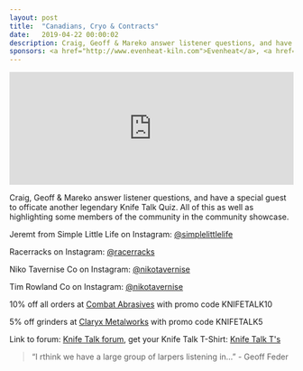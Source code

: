 ```yaml
---
layout: post
title:  "Canadians, Cryo & Contracts"
date:   2019-04-22 00:00:02
description: Craig, Geoff & Mareko answer listener questions, and have a special guest to officate another legendary Knife Talk Quiz. 
sponsors: <a href="http://www.evenheat-kiln.com">Evenheat</a>, <a href="http://www.combatabrasives.com">Combat Abrasives</a> , <a href="https://newjerseysteelbaron.com">New Jersey Steel Baron</a> and <a href="http://www.claryxmetalworks.com">Claryx Metalworks</a>.
---
```


<iframe frameborder='0' height='200px' scrolling='no' seamless src='https://embed.simplecast.com/13f8020f?color=f5f5f5' width='100%'></iframe>

Craig, Geoff & Mareko answer listener questions, and have a special guest to officate another legendary Knife Talk Quiz. All of this as well as highlighting some members of the community in the community showcase.       

 
Jeremt from Simple Little Life on Instagram: <a href="https://www.instagram.com/simplelittlelife"> @simplelittlelife</a>  

Racerracks on Instagram: <a href="https://www.instagram.com/racerracks"> @racerracks </a>  

Niko Tavernise Co on Instagram: <a href="https://www.instagram.com/nikotavernise"> @nikotavernise</a>  

Tim Rowland Co on Instagram: <a href="https://www.instagram.com/rowlandcutlery"> @nikotavernise</a> 

  
10% off all orders at  <a href="http://www.combatabrasives.com">Combat Abrasives</a> with promo code KNIFETALK10  

5% off grinders at <a href="http://www.claryxmetalworks.com">Claryx Metalworks</a> with promo code KNIFETALK5 

   
  

Link to forum: <a href="http://forum.knifetalk.net">Knife Talk forum</a>, get your Knife Talk T-Shirt: <a href="https://www.chopknives.com/collections/t-shirts/products/knife-talk-t-shirt">Knife Talk T's</a> 




 


<blockquote class="largeQuote">“I rthink we have a large group of larpers listening in...” - Geoff Feder</blockquote>



